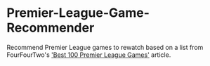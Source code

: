 # Premier-League-Game-Recommender

Recommend Premier League games to rewatch based on a list from FourFourTwo's ['Best 100 Premier League Games'](https://www.fourfourtwo.com/us/100-best-premier-league-matches-ever) article.
